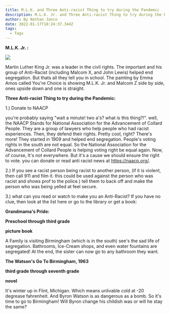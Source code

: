 ```yaml
---
title: M.L.K. and Three Anti-racist Thing to try during the Pandemic
description: M.L.K. Jr. and Three Anti-racist Thing to try during the Pandemic
author: By Nathan Janco
date: 2022-01-17T18:24:37.344Z
tags:
  - Tags
---
```

**M.L.K. Jr. :**

![](https://d1y8sb8igg2f8e.cloudfront.net/images/mlk.width-800.jpg)

Martin Luther King Jr. was a leader in the civil rights. The important and his group of Anti-Racist (including Malcom X, and John Lewis) helped end segregation. But thats all they tell you in school. The painting by Emma Amos called You're Choice is showing M.L.K. Jr. and Malcom Z side by side, ones upside down and one is straight.

**Three Anti-racist Thing to try during the Pandemic:**

1.) Donate to NAACP

you're probably saying "wait a minute! two a's? what is this thing?!". well, the NAACP Stands for National Association for the Advancement of Collard People. They are a group of lawyers who help people who had racist experiences. Then, they defend their rights. Pretty cool, right? There's more! They started in 1909 and helped end segregation. People's voting rights in the south are not equal. So the National Association for the Advancement of Collard People is helping voting right be equal again. Now, of course, It's not everywhere. But it's a cause we should ensure the right to vote. you can donate or read anti racist news at https://naacp.org/.

2.) If you see a racist person being racist to another person, (if it is violent, then call 911 and film it. this could be used against the person who was racist and shows prof to the police.) tell them to back off and make the person who was being yelled at feel secure.

3.) what can you read or watch to make you an Anti-Racist? If you have no clue, then look at the list here or go to the library or get a book:

**Grandmama's Pride:**

**Preschool through third grade**

**picture book**

A Family is visiting Birmingham (which is in the south) see's the sad life of segregation. Bathrooms, Ice-Cream shops, and even water fountains are segregated! At the end, the sister can now go to any bathroom they want.

**The Watson's Go To Birmingham, 1963**

**third grade through seventh grade** 

**novel**

It's winter up in Flint, Michigan. Which means unlivable cold at -20 degrease fahrenheit. And Byron Watson is as dangerous as a bomb. So it's time to go to Birmingham! Will Byron change his childish was or will he stay the same?